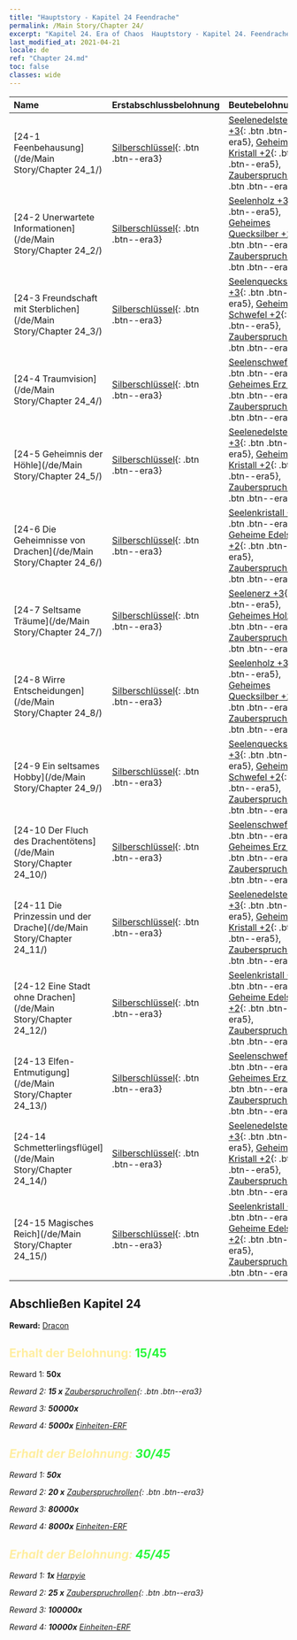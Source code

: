 ```yaml
---
title: "Hauptstory - Kapitel 24 Feendrache"
permalink: /Main Story/Chapter 24/
excerpt: "Kapitel 24. Era of Chaos  Hauptstory - Kapitel 24. Feendrache"
last_modified_at: 2021-04-21
locale: de
ref: "Chapter 24.md"
toc: false
classes: wide
---
```


  | Name |  Erstabschlussbelohnung | Beutebelohnung |
  |:------------|:------------|:------------| 
  | [24-1 Feenbehausung](/de/Main Story/Chapter 24_1/) | [Silberschlüssel](/de/Items/con_693/){: .btn .btn--era3} | [Seelenedelsteine +3](/de/Items/mat_86/){: .btn .btn--era5}, [Geheimer Kristall +2](/de/Items/mat_80/){: .btn .btn--era5}, [Zauberspruchrollen](/de/Items/con_694/){: .btn .btn--era3} |
  | [24-2 Unerwartete Informationen](/de/Main Story/Chapter 24_2/) | [Silberschlüssel](/de/Items/con_693/){: .btn .btn--era3} | [Seelenholz +3](/de/Items/mat_83/){: .btn .btn--era5}, [Geheimes Quecksilber +2](/de/Items/mat_77/){: .btn .btn--era5}, [Zauberspruchrollen](/de/Items/con_694/){: .btn .btn--era3} |
  | [24-3 Freundschaft mit Sterblichen](/de/Main Story/Chapter 24_3/) | [Silberschlüssel](/de/Items/con_693/){: .btn .btn--era3} | [Seelenquecksilber +3](/de/Items/mat_84/){: .btn .btn--era5}, [Geheimer Schwefel +2](/de/Items/mat_78/){: .btn .btn--era5}, [Zauberspruchrollen](/de/Items/con_694/){: .btn .btn--era3} |
  | [24-4 Traumvision](/de/Main Story/Chapter 24_4/) | [Silberschlüssel](/de/Items/con_693/){: .btn .btn--era3} | [Seelenschwefel +3](/de/Items/mat_85/){: .btn .btn--era5}, [Geheimes Erz +2](/de/Items/mat_75/){: .btn .btn--era5}, [Zauberspruchrollen](/de/Items/con_694/){: .btn .btn--era3} |
  | [24-5 Geheimnis der Höhle](/de/Main Story/Chapter 24_5/) | [Silberschlüssel](/de/Items/con_693/){: .btn .btn--era3} | [Seelenedelsteine +3](/de/Items/mat_86/){: .btn .btn--era5}, [Geheimer Kristall +2](/de/Items/mat_80/){: .btn .btn--era5}, [Zauberspruchrollen](/de/Items/con_694/){: .btn .btn--era3} |
  | [24-6 Die Geheimnisse von Drachen](/de/Main Story/Chapter 24_6/) | [Silberschlüssel](/de/Items/con_693/){: .btn .btn--era3} | [Seelenkristall +3](/de/Items/mat_87/){: .btn .btn--era5}, [Geheime Edelsteine +2](/de/Items/mat_79/){: .btn .btn--era5}, [Zauberspruchrollen](/de/Items/con_694/){: .btn .btn--era3} |
  | [24-7 Seltsame Träume](/de/Main Story/Chapter 24_7/) | [Silberschlüssel](/de/Items/con_693/){: .btn .btn--era3} | [Seelenerz +3](/de/Items/mat_82/){: .btn .btn--era5}, [Geheimes Holz +2](/de/Items/mat_76/){: .btn .btn--era5}, [Zauberspruchrollen](/de/Items/con_694/){: .btn .btn--era3} |
  | [24-8 Wirre Entscheidungen](/de/Main Story/Chapter 24_8/) | [Silberschlüssel](/de/Items/con_693/){: .btn .btn--era3} | [Seelenholz +3](/de/Items/mat_83/){: .btn .btn--era5}, [Geheimes Quecksilber +2](/de/Items/mat_77/){: .btn .btn--era5}, [Zauberspruchrollen](/de/Items/con_694/){: .btn .btn--era3} |
  | [24-9 Ein seltsames Hobby](/de/Main Story/Chapter 24_9/) | [Silberschlüssel](/de/Items/con_693/){: .btn .btn--era3} | [Seelenquecksilber +3](/de/Items/mat_84/){: .btn .btn--era5}, [Geheimer Schwefel +2](/de/Items/mat_78/){: .btn .btn--era5}, [Zauberspruchrollen](/de/Items/con_694/){: .btn .btn--era3} |
  | [24-10 Der Fluch des Drachentötens](/de/Main Story/Chapter 24_10/) | [Silberschlüssel](/de/Items/con_693/){: .btn .btn--era3} | [Seelenschwefel +3](/de/Items/mat_85/){: .btn .btn--era5}, [Geheimes Erz +2](/de/Items/mat_75/){: .btn .btn--era5}, [Zauberspruchrollen](/de/Items/con_694/){: .btn .btn--era3} |
  | [24-11 Die Prinzessin und der Drache](/de/Main Story/Chapter 24_11/) | [Silberschlüssel](/de/Items/con_693/){: .btn .btn--era3} | [Seelenedelsteine +3](/de/Items/mat_86/){: .btn .btn--era5}, [Geheimer Kristall +2](/de/Items/mat_80/){: .btn .btn--era5}, [Zauberspruchrollen](/de/Items/con_694/){: .btn .btn--era3} |
  | [24-12 Eine Stadt ohne Drachen](/de/Main Story/Chapter 24_12/) | [Silberschlüssel](/de/Items/con_693/){: .btn .btn--era3} | [Seelenkristall +3](/de/Items/mat_87/){: .btn .btn--era5}, [Geheime Edelsteine +2](/de/Items/mat_79/){: .btn .btn--era5}, [Zauberspruchrollen](/de/Items/con_694/){: .btn .btn--era3} |
  | [24-13 Elfen-Entmutigung](/de/Main Story/Chapter 24_13/) | [Silberschlüssel](/de/Items/con_693/){: .btn .btn--era3} | [Seelenschwefel +3](/de/Items/mat_85/){: .btn .btn--era5}, [Geheimes Erz +2](/de/Items/mat_75/){: .btn .btn--era5}, [Zauberspruchrollen](/de/Items/con_694/){: .btn .btn--era3} |
  | [24-14 Schmetterlingsflügel](/de/Main Story/Chapter 24_14/) | [Silberschlüssel](/de/Items/con_693/){: .btn .btn--era3} | [Seelenedelsteine +3](/de/Items/mat_86/){: .btn .btn--era5}, [Geheimer Kristall +2](/de/Items/mat_80/){: .btn .btn--era5}, [Zauberspruchrollen](/de/Items/con_694/){: .btn .btn--era3} |
  | [24-15 Magisches Reich](/de/Main Story/Chapter 24_15/) | [Silberschlüssel](/de/Items/con_693/){: .btn .btn--era3} | [Seelenkristall +3](/de/Items/mat_87/){: .btn .btn--era5}, [Geheime Edelsteine +2](/de/Items/mat_79/){: .btn .btn--era5}, [Zauberspruchrollen](/de/Items/con_694/){: .btn .btn--era3} |


## Abschließen Kapitel 24

 **Reward:** [Dracon](/de/heroes/Dracon/)



## <span style="color: #ffeea0">Erhalt der Belohnung: </span><span style="color: #27f73a">15/45</span>

 Reward 1:  **50x** <i class="fas fa-gem"/>

 Reward 2: **15 x** [Zauberspruchrollen](/de/Items/con_694/){: .btn .btn--era3}

 Reward 3:  **50000x** <i class="fas fa-coins"/>

 Reward 4:  **5000x** [Einheiten-ERF](/de/Items/con_902/)



## <span style="color: #ffeea0">Erhalt der Belohnung: </span><span style="color: #27f73a">30/45</span>

 Reward 1:  **50x** <i class="fas fa-gem"/>

 Reward 2: **20 x** [Zauberspruchrollen](/de/Items/con_694/){: .btn .btn--era3}

 Reward 3:  **80000x** <i class="fas fa-coins"/>

 Reward 4:  **8000x** [Einheiten-ERF](/de/Items/con_902/)



## <span style="color: #ffeea0">Erhalt der Belohnung: </span><span style="color: #27f73a">45/45</span>

 Reward 1:  **1x** [Harpyie](/de/units/Harpy/)

 Reward 2: **25 x** [Zauberspruchrollen](/de/Items/con_694/){: .btn .btn--era3}

 Reward 3:  **100000x** <i class="fas fa-coins"/>

 Reward 4:  **10000x** [Einheiten-ERF](/de/Items/con_902/)

